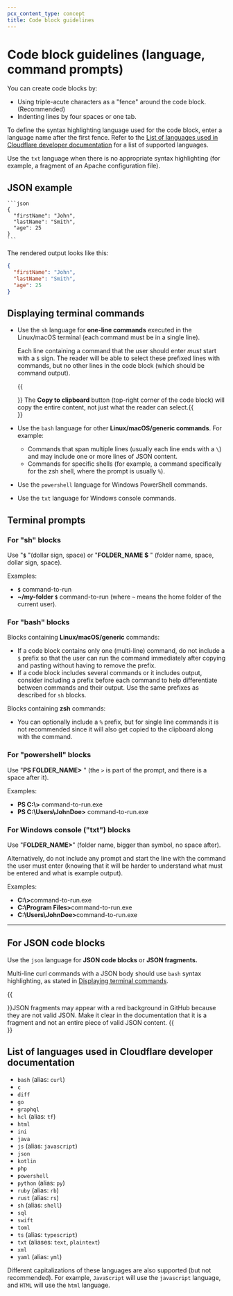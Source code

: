 ```yaml
---
pcx_content_type: concept
title: Code block guidelines
---
```


# Code block guidelines (language, command prompts)

You can create code blocks by:

- Using triple-acute characters as a "fence" around the code block. (Recommended)
- Indenting lines by four spaces or one tab.

To define the syntax highlighting language used for the code block, enter a language name after the first fence. Refer to the [List of languages used in Cloudflare developer documentation](#list-of-languages-used-in-cloudflare-developer-documentation) for a list of supported languages.

Use the `txt` language when there is no appropriate syntax highlighting (for example, a fragment of an Apache configuration file).

## JSON example

````
```json
{
  "firstName": "John",
  "lastName": "Smith",
  "age": 25
}
```
````

The rendered output looks like this:

```json
{
  "firstName": "John",
  "lastName": "Smith",
  "age": 25
}
```

## Displaying terminal commands

- Use the `sh` language for **one-line commands** executed in the Linux/macOS terminal (each command must be in a single line).

    Each line containing a command that the user should enter *must* start with a `$` sign. The reader will be able to select these prefixed lines with commands, but no other lines in the code block (which should be command output).

    {{<Aside type="note">}} The **Copy to clipboard** button (top-right corner of the code block) will copy the entire content, not just what the reader can select.{{</Aside>}}

- Use the `bash` language for other **Linux/macOS/generic commands**. For example:
    - Commands that span multiple lines (usually each line ends with a `\`) and may include one or more lines of JSON content.
    - Commands for specific shells (for example, a command specifically for the zsh shell, where the prompt is usually `%`).

- Use the `powershell` language for Windows PowerShell commands.

- Use the `txt` language for Windows console commands.

## Terminal prompts

### For "sh" blocks

Use "**`$`** "(dollar sign, space) or "**FOLDER_NAME $** " (folder name, space, dollar sign, space).

Examples:

- **`$`** command-to-run
- **~/my-folder `$`** command-to-run (where `~` means the home folder of the current user).

### For "bash" blocks

Blocks containing **Linux/macOS/generic** commands:
- If a code block contains only one (multi-line) command, do not include a `$` prefix so that the user can run the command immediately after copying and pasting without having to remove the prefix.
- If a code block includes several commands or it includes output, consider including a prefix before each command to help differentiate between commands and their output. Use the same prefixes as described for `sh` blocks.

Blocks containing **zsh** commands:
- You can optionally include a `%` prefix, but for single line commands it is not recommended since it will also get copied to the clipboard along with the command.

### For "powershell" blocks

Use "**PS FOLDER_NAME>** " (the `>` is part of the prompt, and there is a space after it).

Examples:

- **PS C:\\>** command-to-run.exe
- **PS C:\\Users\\JohnDoe>** command-to-run.exe

### For Windows console ("txt") blocks

Use "**FOLDER_NAME>**" (folder name, bigger than symbol, no space after).

Alternatively, do not include any prompt and start the line with the command the user must enter (knowing that it will be harder to understand what must be entered and what is example output).

Examples:

- <b>C:\\></b>command-to-run.exe
- <b>C:\\Program Files></b>command-to-run.exe
- <b>C:\\Users\\JohnDoe></b>command-to-run.exe

---

## For JSON code blocks

Use the `json` language for **JSON code blocks** or **JSON fragments.**

Multi-line curl commands with a JSON body should use `bash` syntax highlighting, as stated in [Displaying terminal commands](#displaying-terminal-commands).

{{<Aside type="note">}}JSON fragments may appear with a red background in GitHub because they are not valid JSON. Make it clear in the documentation that it is a fragment and not an entire piece of valid JSON content.
{{</Aside>}}

## List of languages used in Cloudflare developer documentation

- `bash` (alias: `curl`)
- `c`
- `diff`
- `go`
- `graphql`
- `hcl` (alias: `tf`)
- `html`
- `ini`
- `java`
- `js` (alias: `javascript`)
- `json`
- `kotlin`
- `php`
- `powershell`
- `python` (alias: `py`)
- `ruby` (alias: `rb`)
- `rust` (alias: `rs`)
- `sh` (alias: `shell`)
- `sql`
- `swift`
- `toml`
- `ts` (alias: `typescript`)
- `txt` (aliases: `text`, `plaintext`)
- `xml`
- `yaml` (alias: `yml`)

Different capitalizations of these languages are also supported (but not recommended). For example, `JavaScript` will use the `javascript` language, and `HTML` will use the `html` language.
